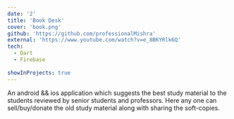 ```yaml
---
date: '2'
title: 'Book Desk'
cover: 'book.png'
github: 'https://github.com/professionalMishra'
external: 'https://www.youtube.com/watch?v=e_8BKYRlk6Q'
tech:
  - Dart
  - Firebase
  
showInProjects: true
---
```


An android && ios application which suggests the best study material to the students reviewed by senior students and professors. Here any one can sell/buy/donate the old study material along with sharing the soft-copies.
